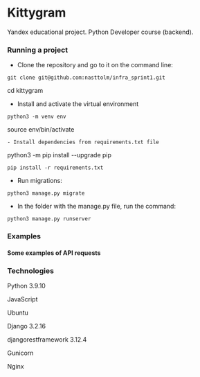 # Kittygram
Yandex educational project. Python Developer course (backend).

### Running a project

- Clone the repository and go to it on the command line:
```
git clone git@github.com:nasttolm/infra_sprint1.git
```
cd kittygram

- Install and activate the virtual environment
```
python3 -m venv env
```
source env/bin/activate
```
- Install dependencies from requirements.txt file
```
python3 -m pip install --upgrade pip
```
pip install -r requirements.txt
```
- Run migrations:
```
python3 manage.py migrate
```
- In the folder with the manage.py file, run the command:
```
python3 manage.py runserver
```
### Examples

#### Some examples of API requests


### Technologies
Python 3.9.10

JavaScript

Ubuntu

Django 3.2.16

djangorestframework 3.12.4

Gunicorn

Nginx

